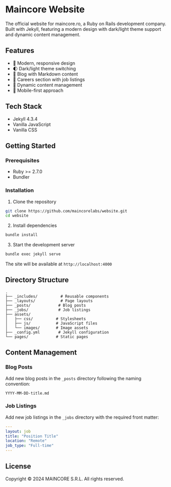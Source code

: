 # Maincore Website

The official website for maincore.ro, a Ruby on Rails development company. Built with Jekyll, featuring a modern design with dark/light theme support and dynamic content management.

## Features

- 🎨 Modern, responsive design
- 🌓 Dark/light theme switching
- 📝 Blog with Markdown content
- 💼 Careers section with job listings
- 🔄 Dynamic content management
- 📱 Mobile-first approach

## Tech Stack

- Jekyll 4.3.4
- Vanilla JavaScript
- Vanilla CSS

## Getting Started

### Prerequisites

- Ruby >= 2.7.0
- Bundler

### Installation

1. Clone the repository
```bash
git clone https://github.com/maincorelabs/website.git
cd website
```

2. Install dependencies
```bash
bundle install
```

3. Start the development server
```bash
bundle exec jekyll serve
```

The site will be available at `http://localhost:4000`

## Directory Structure

```
.
├── _includes/          # Reusable components
├── _layouts/           # Page layouts
├── _posts/            # Blog posts
├── _jobs/             # Job listings
├── assets/
│   ├── css/          # Stylesheets
│   ├── js/           # JavaScript files
│   └── images/       # Image assets
├── _config.yml        # Jekyll configuration
└── pages/            # Static pages
```

## Content Management

### Blog Posts

Add new blog posts in the `_posts` directory following the naming convention:
```
YYYY-MM-DD-title.md
```

### Job Listings

Add new job listings in the `_jobs` directory with the required front matter:
```yaml
---
layout: job
title: "Position Title"
location: "Remote"
job_type: "Full-time"
---
```

## License

Copyright © 2024 MAINCORE S.R.L. All rights reserved.
